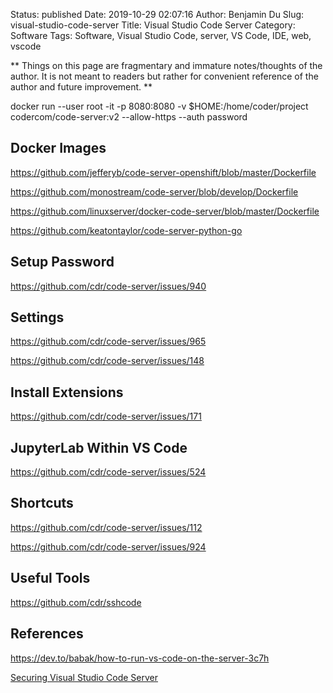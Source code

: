 Status: published
Date: 2019-10-29 02:07:16
Author: Benjamin Du
Slug: visual-studio-code-server
Title: Visual Studio Code Server
Category: Software
Tags: Software, Visual Studio Code, server, VS Code, IDE, web, vscode

**
Things on this page are fragmentary and immature notes/thoughts of the author.
It is not meant to readers but rather for convenient reference of the author and future improvement.
**


docker run --user root -it -p 8080:8080 -v $HOME:/home/coder/project codercom/code-server:v2  --allow-https --auth password


## Docker Images

https://github.com/jefferyb/code-server-openshift/blob/master/Dockerfile

https://github.com/monostream/code-server/blob/develop/Dockerfile

https://github.com/linuxserver/docker-code-server/blob/master/Dockerfile


https://github.com/keatontaylor/code-server-python-go

## Setup Password

https://github.com/cdr/code-server/issues/940

## Settings

https://github.com/cdr/code-server/issues/965

https://github.com/cdr/code-server/issues/148

## Install Extensions

https://github.com/cdr/code-server/issues/171

## JupyterLab Within VS Code 

https://github.com/cdr/code-server/issues/524

## Shortcuts

https://github.com/cdr/code-server/issues/112

https://github.com/cdr/code-server/issues/924

## Useful Tools

https://github.com/cdr/sshcode

## References

https://dev.to/babak/how-to-run-vs-code-on-the-server-3c7h

[Securing Visual Studio Code Server](https://www.pomerium.io/recipes/vs-code-server.html#background)
